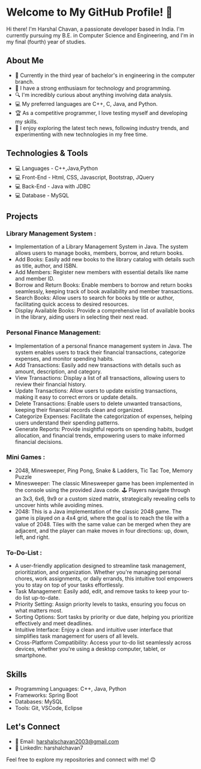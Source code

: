 # Welcome to My GitHub Profile! 👋

Hi there! I'm Harshal Chavan, a passionate developer based in India. I'm currently pursuing my B.E. in Computer Science and Engineering, and I'm in my final (fourth) year of studies.

## About Me

- 💼 Currently in the third year of bachelor's in engineering in the computer branch.
- 🌱 I have a strong enthusiasm for technology and programming.
- 🔍 I'm incredibly curious about anything involving data analysis.
- 💻 My preferred languages are C++, C, Java, and Python.
- 🏆 As a competitive programmer, I love testing myself and developing my skills.
- 📰 I enjoy exploring the latest tech news, following industry trends, and experimenting with new technologies in my free time.

## Technologies & Tools

- 💻 Languages - C++,Java,Python
- 💻 Front-End - Html, CSS, Javascript, Bootstrap, JQuery
- 💻 Back-End - Java with JDBC
- 💻 Database - MySQL

## Projects

### Library Management System :
- Implementation of a Library Management System in Java. The system allows users to manage books, members, borrow, and return books.
- Add Books: Easily add new books to the library catalog with details such as title, author, and ISBN.
- Add Members: Register new members with essential details like name and member ID.
- Borrow and Return Books: Enable members to borrow and return books seamlessly, keeping track of book availability and member transactions.
- Search Books: Allow users to search for books by title or author, facilitating quick access to desired resources.
- Display Available Books: Provide a comprehensive list of available books in the library, aiding users in selecting their next read.

### Personal Finance Management:
- Implementation of a personal finance management system in Java. The system enables users to track their financial transactions, categorize expenses, and monitor spending habits.
- Add Transactions: Easily add new transactions with details such as amount, description, and category.
- View Transactions: Display a list of all transactions, allowing users to review their financial history.
- Update Transactions: Allow users to update existing transactions, making it easy to correct errors or update details.
- Delete Transactions: Enable users to delete unwanted transactions, keeping their financial records clean and organized.
- Categorize Expenses: Facilitate the categorization of expenses, helping users understand their spending patterns.
- Generate Reports: Provide insightful reports on spending habits, budget allocation, and financial trends, empowering users to make informed financial decisions.

### Mini Games : 
- 2048, Minesweeper, Ping Pong, Snake & Ladders, Tic Tac Toe, Memory Puzzle
- Minesweeper: The classic Minesweeper game has been implemented in the console using the provided Java code. 🕹️ Players navigate through an 3x3, 6x6, 9x9 or a custom sized matrix, strategically revealing cells to uncover hints while avoiding mines.
- 2048: This is a Java implementation of the classic 2048 game. The game is played on a 4x4 grid, where the goal is to reach the tile with a value of 2048. Tiles with the same value can be merged when they are adjacent, and the player can make moves in four directions: up, down, left, and right.

### To-Do-List : 
- A user-friendly application designed to streamline task management, prioritization, and organization. Whether you're managing personal chores, work assignments, or daily errands, this intuitive tool empowers you to stay on top of your tasks effortlessly.
- Task Management: Easily add, edit, and remove tasks to keep your to-do list up-to-date.
- Priority Setting: Assign priority levels to tasks, ensuring you focus on what matters most.
- Sorting Options: Sort tasks by priority or due date, helping you prioritize effectively and meet deadlines.
- Intuitive Interface: Enjoy a clean and intuitive user interface that simplifies task management for users of all levels.
- Cross-Platform Compatibility: Access your to-do list seamlessly across devices, whether you're using a desktop computer, tablet, or smartphone.

## Skills

- Programming Languages: C++, Java, Python
- Frameworks: Spring Boot
- Databases: MySQL
- Tools: Git, VSCode, Eclipse

## Let's Connect

- 📧 Email: harshalschavan2003@gmail.com
- 💼 LinkedIn: harshalchavan7

Feel free to explore my repositories and connect with me! 😊
